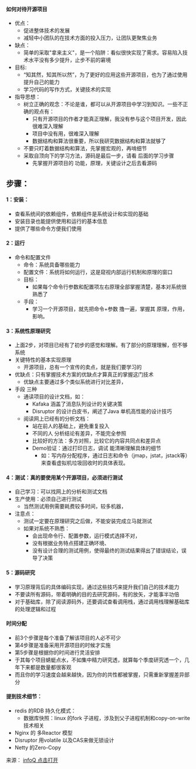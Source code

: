 #### 如何对待开源项目
- 优点：
    - 促进整体技术的发展
    - 减轻中小团队的在技术方面的投入压力，让团队更聚焦业务
- 缺点：
    - 简单的采取"拿来主义"，是一个陷阱：看似很快实现了需求。容易陷入技术水平没有多少提升，止步不前的窘境
- 目标:
    - “知其然，知其所以然”，为了更好的应用这些开源项目，也为了通过使用提升自己的能力
    - 学习代码的写作方式，关键技术的实现
- 指导思想：
    - 树立正确的观念：不论是谁，都可以从开源项目中学习到知识。一些不正确的观点有：
        - 只有开源项目的作者才能真正理解，我没有参与这个项目开发，因此很难深入理解
        - 项目中没有用，很难深入理解
        - 数据结构和算法很重要，所以我研究数据结构和算法就够了
    - 不要只盯着数据结构和算法，先掌握宏观的，再啃细节
    - 采取自顶向下的学习方法，源码是最后一步，请看 后面的学习步骤
        - 先掌握开源项目的 功能，原理，关键设计之后去看源码
## 步骤：
#### 1：安装：
- 查看系统间的依赖组件，依赖组件是系统设计和实现的基础
- 安装目录也能提供使用和运行的基本信息
- 提供了哪些命令方便我们使用

#### 2：运行
-  命令和配置文件
    - 命令：系统具备哪些能力
    - 配置文件：系统将如何运行，这是窥视内部运行机制和原理的窗口    
    - 目标：
        - 如果每个命令行参数和配置项左右原理全部掌握清楚，基本对系统很熟悉了
    - 手段：
        - 学习一个开源项目，就先把命令+参数 撸一遍，掌握其 原理，作用，影响。

#### 3：系统性原理研究
- 上面2步，对项目已经有了初步的感觉和理解。有了部分的原理理解，但不够系统
- 关键特性的基本实现原理
    - 开源项目，总有一个宣传的卖点，就是我们要学习的
- 优缺点：只有掌握技术方案的优缺点才算真正的掌握这门技术
    - 优缺点主要通过多个类似系统进行对比差异，
- 手段 三种
    - 通读项目的设计文档，如：
        - Kafaka 涵盖了消息队列设计的关键决策
        - Disruptor 的设计白皮书，阐述了Java 单机高性能的设计技巧
    - 阅读网上已经有的分析文档：
        - 站在前人的基础上，避免重复投入
        - 不同的人 分析结论有差异，不能完全参照
        - 比较好的方法：多方对照，比较它的内容共同点和差异点
        - Demo验证：通过打印日志，调试 能清晰理解具体的细节
            - 如：写内存分配程序，通过日志和命令（jmap，jstat，jstack等）来查看虚拟机垃圾回收时的具体表现。
#### 4：测试：真的要使用某个开源项目，必须进行测试
- 自己学习：可以找网上的分析和测试文档
- 生产使用：必须自己进行测试
    - 当然测试用例需要耗费较多时间，较多机器，
- 注意点：
    - 测试一定要在原理研究之后做，不能安装完成立马就测试
    - 如果对系统不熟悉：
        - 会出现命令行、配置参数，运行模式选择不对，
        - 没有根据业务特点搭建正确环境、
        - 没有设计合理的测试用例，使得最终的测试结果得出了错误结论，误导了决策

#### 5：源码研究
- 学习原理背后的具体编码实现，通过这些技巧来提升我们自己的技术能力
- 不要读所有源码，带着明确的目的去研究源码，有的放矢，才能事半功倍
- 对于基础库，除了阅读源码外，还要调试查看调用栈，通过调用栈理解基础库的处理逻辑和过程

#### 时间分配
- 前3个步骤是每个准备了解该项目的人必不可少
- 第4步骤是准备采用开源项目的时候才实施
- 第5步骤是根据你的时间进行灵活安排
- 于其每个项目蜻蜓点水，不如集中精力研究透，就算每个季度研究透一个，几年下来都是数量都很客观
- 而且你的学习速度会越来越快，因为你的共性都被掌握，只需重新掌握差异部分

#### 提到技术细节：
- redis 的RDB 持久化模式：
    - 数据库快照：linux 的fork 子进程，涉及到父子进程机制和copy-on-write技术相关
- Nginx 的 多Reactor 模型
- Disruptor 用volatile 以及CAS来做无锁设计
- Netty 的Zero-Copy

来源： <a href="https://mp.weixin.qq.com/s?__biz=MjM5MDE0Mjc4MA==&mid=2651008023&idx=1&sn=015cec2f991a1b1ae547ef09fcab1b55&chksm=bdbed4448ac95d52ad1bd6734a5a2239ae8131990e2e584338b3dc2c7d788997fe7e4a5852b6&scene=0&key=c0e199d3788247a64c86c6c7b50f9cccce55eb6e70d743ba2cc87da4ebeb79e8f17e5185380baec9bf67cc4e218841517e4a05e778b8c4c4cdd65de8c79a03990a5edf2fa2b92435f994cbcefe8d7775&ascene=0&uin=NjYzNjkzMDQw&devicetype=iMac+MacBookAir7%2C2+OSX+OSX+10.12.6+build(16G1114)&version=12020810&nettype=WIFI&lang=zh_CN&fontScale=100&pass_ticket=ZQkDCroF0dqq0MJwvF9t3ZFgwyrO0qQ2OBcnC6bW7feb7aSl37ejisEM6TGFFuSs"> infoQ 点击打开</a>
